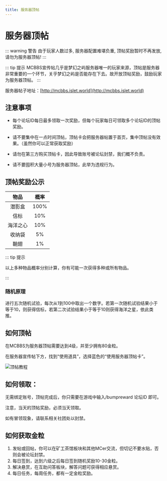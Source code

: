 ```yaml
---
title: 服务器顶帖
---
```


# 服务器顶帖

::: warning 警告
由于玩家人数过多, 服务器配置难堪负重, 顶帖奖励暂时不再发放, 请勿为服务器顶帖!
:::

::: tip 提示
MCBBS宣传帖几乎是梦幻之屿服务器唯一的玩家来源，顶帖是服务器非常重要的一个环节，关乎梦幻之屿是否能存在下去。故开放顶帖奖励，鼓励玩家为服务器顶帖。
:::

服务器帖子地址：[http://mcbbs.islet.world](http://mcbbs.islet.world)

## 注意事项

- 每个论坛ID每日最多领取一次奖励，但每个玩家每日可领取多个论坛ID的顶帖奖励。

- 请不要集中在一点时间顶帖，顶帖卡会把服务器帖置于首页，集中顶帖没有效果。（虽然你可以正常获取奖励） 
  
- 请勿在第三方购买顶帖卡，因此导致账号被论坛封禁，我们概不负责。
  
- 请不要囤积大量小号为服务器顶帖，此举为违规行为。


## 顶帖奖励公示

| 物品 | 概率 | 
| :-: | :-: |
| 潜影盒 | 100% |
| 信标 | 10% |
| 海洋之心 | 10% |
| 收纳袋 | 5% |
| 鞘翅 | 1% |

::: tip 提示

 以上多种物品概率分别计算，你有可能一次获得多种或所有物品。

:::

### 随机原理
进行五次随机试验，每次从1到100中取出一个数字。若第一次随机试验结果小于等于10，则获得信标，若第二次试验结果小于等于10则获得海洋之星，依此类推。

## 如何顶帖
在MCBBS为服务器顶帖需要达到4级，并至少拥有80金粒。

在服务器宣传帖下方，找到“使用道具”，选择蓝色的“使用服务器顶帖卡”。

![顶帖教程](/assets/img/misc/bump.png)

## 如何领取：
无需绑定账号，顶帖完成后，你只需要在游戏中输入/bumpreward 论坛ID 即可。

注意，当天的顶帖奖励，必须当天领取。

如有冒领现象，请联系相关社团处以封禁。


## 如何获取金粒
1.	发帖或回帖，你可以在矿工茶馆板块和其他MCer交流，但切记不要水贴，否则会被论坛封禁。
2.	每日签到，达到六级之后每日签到随机奖励10-30金粒。
3.	解决悬赏，在互助问答板块，解答问题可获得相应悬赏。
4.	每日任务，每周任务，都有一定金粒奖励。